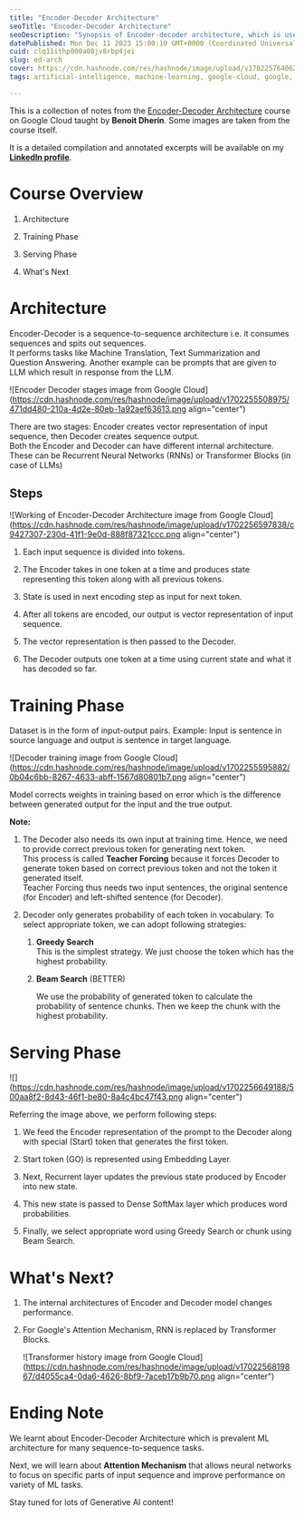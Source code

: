 ```yaml
---
title: "Encoder-Decoder Architecture"
seoTitle: "Encoder-Decoder Architecture"
seoDescription: "Synopsis of Encoder-decoder architecture, which is used in sequence-to-sequence tasks. Learn internal structure and training & serving these models."
datePublished: Mon Dec 11 2023 15:00:10 GMT+0000 (Coordinated Universal Time)
cuid: clq11ithp000a08jv8rbp4jei
slug: ed-arch
cover: https://cdn.hashnode.com/res/hashnode/image/upload/v1702257640626/fff52582-e7e8-4abd-8a4e-aa6d63361af0.png
tags: artificial-intelligence, machine-learning, google-cloud, google, generative-ai

---
```


This is a collection of notes from the [Encoder-Decoder Architecture](https://www.cloudskillsboost.google/paths/183/course_templates/543) course on Google Cloud taught by **Benoit Dherin**. Some images are taken from the course itself.

It is a detailed compilation and annotated excerpts will be available on my [**LinkedIn profile**](https://www.linkedin.com/in/akshit-keoliya/).

# Course Overview

1. Architecture
    
2. Training Phase
    
3. Serving Phase
    
4. What's Next
    

# Architecture

Encoder-Decoder is a sequence-to-sequence architecture i.e. it consumes sequences and spits out sequences.  
It performs tasks like Machine Translation, Text Summarization and Question Answering. Another example can be prompts that are given to LLM which result in response from the LLM.

![Encoder Decoder stages image from Google Cloud](https://cdn.hashnode.com/res/hashnode/image/upload/v1702255508975/471dd480-210a-4d2e-80eb-1a92aef63613.png align="center")

There are two stages: Encoder creates vector representation of input sequence, then Decoder creates sequence output.  
Both the Encoder and Decoder can have different internal architecture. These can be Recurrent Neural Networks (RNNs) or Transformer Blocks (in case of LLMs)

## Steps

![Working of Encoder-Decoder Architecture image from Google Cloud](https://cdn.hashnode.com/res/hashnode/image/upload/v1702256597838/c9427307-230d-41f1-9e0d-888f87321ccc.png align="center")

1. Each input sequence is divided into tokens.
    
2. The Encoder takes in one token at a time and produces state representing this token along with all previous tokens.
    
3. State is used in next encoding step as input for next token.
    
4. After all tokens are encoded, our output is vector representation of input sequence.
    
5. The vector representation is then passed to the Decoder.
    
6. The Decoder outputs one token at a time using current state and what it has decoded so far.
    

# Training Phase

Dataset is in the form of input-output pairs. Example: Input is sentence in source language and output is sentence in target language.

![Decoder training image from Google Cloud](https://cdn.hashnode.com/res/hashnode/image/upload/v1702255595882/0b04c6bb-8267-4633-abff-1567d80801b7.png align="center")

Model corrects weights in training based on error which is the difference between generated output for the input and the true output.

**Note:**

1. The Decoder also needs its own input at training time. Hence, we need to provide correct previous token for generating next token.  
    This process is called **Teacher Forcing** because it forces Decoder to generate token based on correct previous token and not the token it generated itself.  
    Teacher Forcing thus needs two input sentences, the original sentence (for Encoder) and left-shifted sentence (for Decoder).
    
2. Decoder only generates probability of each token in vocabulary. To select appropriate token, we can adopt following strategies:
    
    1. **Greedy Search**  
        This is the simplest strategy. We just choose the token which has the highest probability.
        
    2. **Beam Search** (BETTER)
        
        We use the probability of generated token to calculate the probability of sentence chunks. Then we keep the chunk with the highest probability.
        

# Serving Phase

![](https://cdn.hashnode.com/res/hashnode/image/upload/v1702256649188/500aa8f2-8d43-46f1-be80-8a4c4bc47f43.png align="center")

Referring the image above, we perform following steps:

1. We feed the Encoder representation of the prompt to the Decoder along with special (Start) token that generates the first token.
    
2. Start token (GO) is represented using Embedding Layer.
    
3. Next, Recurrent layer updates the previous state produced by Encoder into new state.
    
4. This new state is passed to Dense SoftMax layer which produces word probabilities.
    
5. Finally, we select appropriate word using Greedy Search or chunk using Beam Search.
    

# What's Next?

1. The internal architectures of Encoder and Decoder model changes performance.
    
2. For Google's Attention Mechanism, RNN is replaced by Transformer Blocks.
    
    ![Transformer history image from Google Cloud](https://cdn.hashnode.com/res/hashnode/image/upload/v1702256819867/d4055ca4-0da6-4626-8bf9-7aceb17b9b70.png align="center")
    

# Ending Note

We learnt about Encoder-Decoder Architecture which is prevalent ML architecture for many sequence-to-sequence tasks.

Next, we will learn about **Attention Mechanism** that allows neural networks to focus on specific parts of input sequence and improve performance on variety of ML tasks.

Stay tuned for lots of Generative AI content!